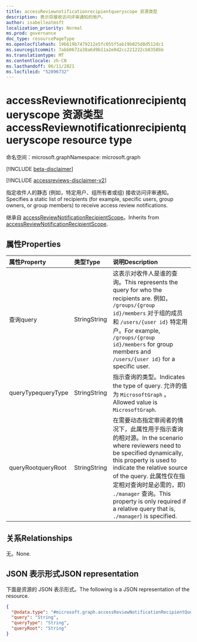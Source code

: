 ```yaml
---
title: accessReviewnotificationrecipientqueryscope 资源类型
description: 表示将接收访问评审通知的用户。
author: isabelleatmsft
localization_priority: Normal
ms.prod: governance
doc_type: resourcePageType
ms.openlocfilehash: 19b619b7479212e5fc055f5ab19b025d8d512dc1
ms.sourcegitcommit: 7abb0672a38a6d9b11a2e0d2cc221222cb8358bb
ms.translationtype: MT
ms.contentlocale: zh-CN
ms.lasthandoff: 06/11/2021
ms.locfileid: "52896732"
---
```

# <a name="accessreviewnotificationrecipientqueryscope-resource-type"></a><span data-ttu-id="848f8-103">accessReviewnotificationrecipientqueryscope 资源类型</span><span class="sxs-lookup"><span data-stu-id="848f8-103">accessReviewnotificationrecipientqueryscope resource type</span></span>

<span data-ttu-id="848f8-104">命名空间：microsoft.graph</span><span class="sxs-lookup"><span data-stu-id="848f8-104">Namespace: microsoft.graph</span></span>

[!INCLUDE [beta-disclaimer](../../includes/beta-disclaimer.md)]

[!INCLUDE [accessreviews-disclaimer-v2](../../includes/accessreviews-disclaimer-v2.md)]

<span data-ttu-id="848f8-105">指定收件人的静态 (例如，特定用户、组所有者或组) 接收访问评审通知。</span><span class="sxs-lookup"><span data-stu-id="848f8-105">Specifies a static list of recipients (for example, specific users, group owners, or group members) to receive access review notifications.</span></span>

<span data-ttu-id="848f8-106">继承自 [accessReviewNotificationRecipientScope](../resources/accessreviewnotificationrecipientscope.md)。</span><span class="sxs-lookup"><span data-stu-id="848f8-106">Inherits from [accessReviewNotificationRecipientScope](../resources/accessreviewnotificationrecipientscope.md).</span></span>

## <a name="properties"></a><span data-ttu-id="848f8-107">属性</span><span class="sxs-lookup"><span data-stu-id="848f8-107">Properties</span></span>
| <span data-ttu-id="848f8-108">属性</span><span class="sxs-lookup"><span data-stu-id="848f8-108">Property</span></span> | <span data-ttu-id="848f8-109">类型</span><span class="sxs-lookup"><span data-stu-id="848f8-109">Type</span></span> | <span data-ttu-id="848f8-110">说明</span><span class="sxs-lookup"><span data-stu-id="848f8-110">Description</span></span> |
| :-------------------------| :---------- | :---------- |
| <span data-ttu-id="848f8-111">查询</span><span class="sxs-lookup"><span data-stu-id="848f8-111">query</span></span> | <span data-ttu-id="848f8-112">String</span><span class="sxs-lookup"><span data-stu-id="848f8-112">String</span></span> | <span data-ttu-id="848f8-113">这表示对收件人是谁的查询。</span><span class="sxs-lookup"><span data-stu-id="848f8-113">This represents the query for who the recipients are.</span></span> <span data-ttu-id="848f8-114">例如， `/groups/{group id}/members` 对于组的成员和 `/users/{user id}` 特定用户。</span><span class="sxs-lookup"><span data-stu-id="848f8-114">For example, `/groups/{group id}/members` for group members and `/users/{user id}` for a specific user.</span></span> |
| <span data-ttu-id="848f8-115">queryType</span><span class="sxs-lookup"><span data-stu-id="848f8-115">queryType</span></span> | <span data-ttu-id="848f8-116">String</span><span class="sxs-lookup"><span data-stu-id="848f8-116">String</span></span> | <span data-ttu-id="848f8-117">指示查询的类型。</span><span class="sxs-lookup"><span data-stu-id="848f8-117">Indicates the type of query.</span></span> <span data-ttu-id="848f8-118">允许的值为 `MicrosoftGraph` 。</span><span class="sxs-lookup"><span data-stu-id="848f8-118">Allowed value is `MicrosoftGraph`.</span></span> |
| <span data-ttu-id="848f8-119">queryRoot</span><span class="sxs-lookup"><span data-stu-id="848f8-119">queryRoot</span></span> | <span data-ttu-id="848f8-120">String</span><span class="sxs-lookup"><span data-stu-id="848f8-120">String</span></span> | <span data-ttu-id="848f8-121">在需要动态指定审阅者的情况下，此属性用于指示查询的相对源。</span><span class="sxs-lookup"><span data-stu-id="848f8-121">In the scenario where reviewers need to be specified dynamically, this property is used to indicate the relative source of the query.</span></span> <span data-ttu-id="848f8-122">此属性仅在指定相对查询时是必需的，即) `./manager` 查询。</span><span class="sxs-lookup"><span data-stu-id="848f8-122">This property is only required if a relative query that is, `./manager`) is specified.</span></span> |


## <a name="relationships"></a><span data-ttu-id="848f8-123">关系</span><span class="sxs-lookup"><span data-stu-id="848f8-123">Relationships</span></span>
<span data-ttu-id="848f8-124">无。</span><span class="sxs-lookup"><span data-stu-id="848f8-124">None.</span></span>

## <a name="json-representation"></a><span data-ttu-id="848f8-125">JSON 表示形式</span><span class="sxs-lookup"><span data-stu-id="848f8-125">JSON representation</span></span>
<span data-ttu-id="848f8-126">下面是资源的 JSON 表示形式。</span><span class="sxs-lookup"><span data-stu-id="848f8-126">The following is a JSON representation of the resource.</span></span>
<!-- {
  "blockType": "resource",
  "@odata.type": "microsoft.graph.accessReviewNotificationRecipientQueryScope"
}
-->
``` json
{
  "@odata.type": "#microsoft.graph.accessReviewNotificationRecipientQueryScope",
  "query": "String",
  "queryType": "String",
  "queryRoot": "String"
}
```

